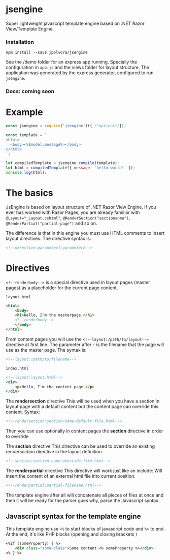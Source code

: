 # jsengine
Super lightweight javascript template engine based on .NET Razor View/Template Engine.

### Installation
```
npm install --save jpolvora/jsengine
```
See the /demo folder for an express app running. Specially the configuration in `app.js` and the views folder for layout structure. The application was generated by the express generator, configured to run `jsengine`.

### Docs: coming soon

# Example
```js
const jsengine = require('jsengine')({ /*options*/});

const template = `
<html>
  <body><%$model.message%></body>
</html>
`;

let compiledTemplate = jsengine.compile(template);
let html = compiledTemplate({ message: 'hello world!' });
console.log(html);
```

# The basics
JsEngine is based on layout structure of .NET Razor View Engine. If you ever has worked with Razor Pages, you are already familiar with `@Layout="_Layout.cshtml"`, `@RenderSection("sectionanme")`, `@RenderPartial("partial-page")` and so on.

The difference is that in this engine you must use HTML comments to insert layout directives. The directive syntax is:
```html
<!--directive:parameter1:parameter2-->
```

# Directives
`<!--renderbody-->` is a special directive used in layout pages (master pages) as a placeholder for the current page content.

`layout.html`
```html
<html>
    <body>
    <h1>Hello, I'm the masterpage.</h1>
    <!--renderbody-->
    </body>
</html>
```
From content pages you will use the `<!--layout:/path/to/layout-->` directive  at first line. The parameter after `:` is the filename that the page will use as the master page. The syntax is:
```html 
<!--layout:/path/to/filename-->
```
`index.html`
```html
<!--layout:layout.html-->
<div>
    <p>Hello, I'm the content page.</p>
</div>
```

The **rendersection** directive
This will be used when you have a section in layout page with a default content but the content page can override this content.
Syntax:
```html
<!--rendersection:section-name:default-file.html-->
```

Then you can use optionally in content pages the **section** directive in order to override

The **section** directive
This directive can be used to override an existing *rendersection* directive in the layout definition.
```html
<!--section:section-name:override-file.html-->
```

The **renderpartial** directive
This directive will work just like an include: Will insert the content of an external html file into current position.
```html
<!--renderpartial:partial-filename.html-->
```
The template engine after all will concatenate all pieces of files at once and then it will be ready for the parser gues why, parse the Javascript syntax.

## Javascript syntax for the template engine
This template engine use `<%` to start blocks of javascript code and `%>` to end. At the end, it's like PHP blocks (opening and closing brackets )
```html
<%if (someProperty) { %>
    <div class="some-class">Some content <% someProperty %></div>
<% } %>
```